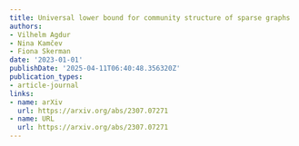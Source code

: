 ```yaml
---
title: Universal lower bound for community structure of sparse graphs
authors:
- Vilhelm Agdur
- Nina Kamčev
- Fiona Skerman
date: '2023-01-01'
publishDate: '2025-04-11T06:40:48.356320Z'
publication_types:
- article-journal
links:
- name: arXiv
  url: https://arxiv.org/abs/2307.07271
- name: URL
  url: https://arxiv.org/abs/2307.07271
---
```

